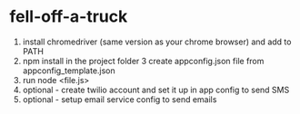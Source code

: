 # fell-off-a-truck

1. install chromedriver (same version as your chrome browser) and add to PATH
2. npm install in the project folder
3  create appconfig.json file from appconfig_template.json
4. run node <file.js>
5. optional - create twilio account and set it up in app config to send SMS
6. optional - setup email service config to send emails
